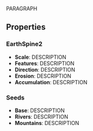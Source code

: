 PARAGRAPH

## Properties

### EarthSpine2 
- **Scale**: DESCRIPTION
- **Features**: DESCRIPTION
- **Direction**: DESCRIPTION
- **Erosion**: DESCRIPTION
- **Accumulation**: DESCRIPTION
### Seeds 
- **Base**: DESCRIPTION
- **Rivers**: DESCRIPTION
- **Mountains**: DESCRIPTION





